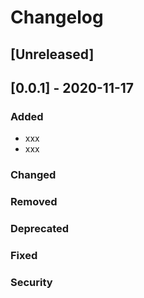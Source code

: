 # Changelog
## [Unreleased]
## [0.0.1] - 2020-11-17
### Added
- xxx
- xxx
### Changed
### Removed
### Deprecated
### Fixed
### Security
